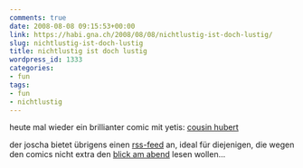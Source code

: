 ```yaml
---
comments: true
date: 2008-08-08 09:15:53+00:00
link: https://habi.gna.ch/2008/08/08/nichtlustig-ist-doch-lustig/
slug: nichtlustig-ist-doch-lustig
title: nichtlustig ist doch lustig
wordpress_id: 1333
categories:
- fun
tags:
- fun
- nichtlustig
---
```


heute mal wieder ein brillianter comic mit yetis: [cousin hubert](http://www.nichtlustig.de/toondb/080808.html)




der joscha bietet übrigens einen [rss-feed](http://www.nichtlustig.de/rss/nichtrss.rss) an, ideal für diejenigen, die wegen den comics nicht extra den [blick am abend](http://www.blick.ch/blickamabend/fun/comics) lesen wollen...



